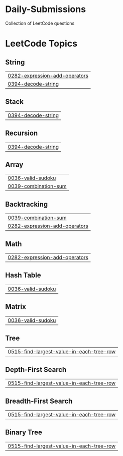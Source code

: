 # Daily-Submissions
Collection of LeetCode questions

<!---LeetCode Topics Start-->
# LeetCode Topics
## String
|  |
| ------- |
| [0282-expression-add-operators](https://github.com/sbagul077/Daily-Submissions/tree/master/0282-expression-add-operators) |
| [0394-decode-string](https://github.com/sbagul077/Daily-Submissions/tree/master/0394-decode-string) |
## Stack
|  |
| ------- |
| [0394-decode-string](https://github.com/sbagul077/Daily-Submissions/tree/master/0394-decode-string) |
## Recursion
|  |
| ------- |
| [0394-decode-string](https://github.com/sbagul077/Daily-Submissions/tree/master/0394-decode-string) |
## Array
|  |
| ------- |
| [0036-valid-sudoku](https://github.com/sbagul077/Daily-Submissions/tree/master/0036-valid-sudoku) |
| [0039-combination-sum](https://github.com/sbagul077/Daily-Submissions/tree/master/0039-combination-sum) |
## Backtracking
|  |
| ------- |
| [0039-combination-sum](https://github.com/sbagul077/Daily-Submissions/tree/master/0039-combination-sum) |
| [0282-expression-add-operators](https://github.com/sbagul077/Daily-Submissions/tree/master/0282-expression-add-operators) |
## Math
|  |
| ------- |
| [0282-expression-add-operators](https://github.com/sbagul077/Daily-Submissions/tree/master/0282-expression-add-operators) |
## Hash Table
|  |
| ------- |
| [0036-valid-sudoku](https://github.com/sbagul077/Daily-Submissions/tree/master/0036-valid-sudoku) |
## Matrix
|  |
| ------- |
| [0036-valid-sudoku](https://github.com/sbagul077/Daily-Submissions/tree/master/0036-valid-sudoku) |
## Tree
|  |
| ------- |
| [0515-find-largest-value-in-each-tree-row](https://github.com/sbagul077/Daily-Submissions/tree/master/0515-find-largest-value-in-each-tree-row) |
## Depth-First Search
|  |
| ------- |
| [0515-find-largest-value-in-each-tree-row](https://github.com/sbagul077/Daily-Submissions/tree/master/0515-find-largest-value-in-each-tree-row) |
## Breadth-First Search
|  |
| ------- |
| [0515-find-largest-value-in-each-tree-row](https://github.com/sbagul077/Daily-Submissions/tree/master/0515-find-largest-value-in-each-tree-row) |
## Binary Tree
|  |
| ------- |
| [0515-find-largest-value-in-each-tree-row](https://github.com/sbagul077/Daily-Submissions/tree/master/0515-find-largest-value-in-each-tree-row) |
<!---LeetCode Topics End-->